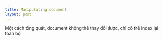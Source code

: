 ```yaml
---
title: Manipulating document
layout: post
---
```



Một cách tổng quát, document không thể thay đổi được, chỉ có thể index lại toàn bộ
